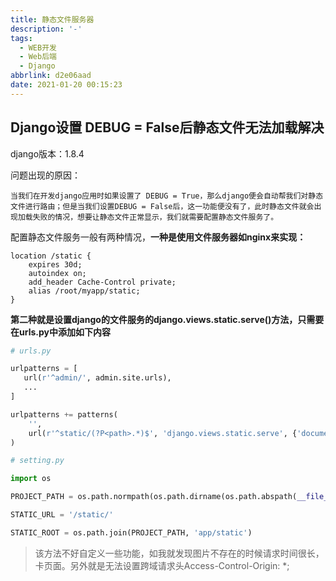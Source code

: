 ```yaml
---
title: 静态文件服务器
description: '-'
tags:
  - WEB开发
  - Web后端
  - Django
abbrlink: d2e06aad
date: 2021-01-20 00:15:23
---
```




## Django设置 DEBUG = False后静态文件无法加载解决

django版本：1.8.4

问题出现的原因：

```
当我们在开发django应用时如果设置了 DEBUG = True，那么django便会自动帮我们对静态文件进行路由；但是当我们设置DEBUG = False后，这一功能便没有了，此时静态文件就会出现加载失败的情况，想要让静态文件正常显示，我们就需要配置静态文件服务了。
```

配置静态文件服务一般有两种情况，**一种是使用文件服务器如nginx来实现：**

```nginx
location /static {
    expires 30d;
    autoindex on;
    add_header Cache-Control private;
    alias /root/myapp/static;
}
```

**第二种就是设置django的文件服务的django.views.static.serve()方法，只需要在urls.py中添加如下内容**

```python
# urls.py

urlpatterns = [
   url(r'^admin/', admin.site.urls),
   ...
] 

urlpatterns += patterns(
    '',
    url(r'^static/(?P<path>.*)$', 'django.views.static.serve', {'document_root': settings.STATIC_ROOT}),
)
```

```python
# setting.py

import os

PROJECT_PATH = os.path.normpath(os.path.dirname(os.path.abspath(__file__)))

STATIC_URL = '/static/'

STATIC_ROOT = os.path.join(PROJECT_PATH, 'app/static')
```

> 该方法不好自定义一些功能，如我就发现图片不存在的时候请求时间很长，卡页面。另外就是无法设置跨域请求头Access-Control-Origin: *;